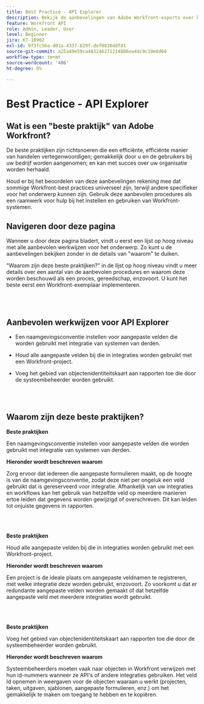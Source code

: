 ```yaml
---
title: Best Practice - API Explorer
description: Bekijk de aanbevelingen van Adobe Workfront-experts over het instellen, beheren en gebruiken van Workfront API Explorer.
feature: Workfront API
role: Admin, Leader, User
level: Beginner
jira: KT-10902
exl-id: 0f3fc5ba-d01a-4337-829f-def0830ddf81
source-git-commit: a25a49e59ca483246271214886ea4dc9c10e8d66
workflow-type: tm+mt
source-wordcount: '406'
ht-degree: 0%

---
```


# Best Practice - API Explorer

## Wat is een &quot;beste praktijk&quot; van Adobe Workfront?

De beste praktijken zijn richtsnoeren die een efficiënte, efficiënte manier van handelen vertegenwoordigen; gemakkelijk door u en de gebruikers bij uw bedrijf worden aangenomen; en kan met succes over uw organisatie worden herhaald.

Houd er bij het beoordelen van deze aanbevelingen rekening mee dat sommige Workfront-best practices universeel zijn, terwijl andere specifieker voor het onderwerp kunnen zijn. Gebruik deze aanbevolen procedures als een raamwerk voor hulp bij het instellen en gebruiken van Workfront-systemen.

## Navigeren door deze pagina

Wanneer u door deze pagina bladert, vindt u eerst een lijst op hoog niveau met alle aanbevolen werkwijzen voor het onderwerp. Zo kunt u de aanbevelingen bekijken zonder in de details van &quot;waarom&quot; te duiken.

&quot;Waarom zijn deze beste praktijken?&quot; in de lijst op hoog niveau vindt u meer details over een aantal van de aanbevolen procedures en waarom deze worden beschouwd als een proces, gereedschap, enzovoort. U kunt het beste eerst een Workfront-exemplaar implementeren.

</br>
</br>

## Aanbevolen werkwijzen voor API Explorer

* Een naamgevingsconventie instellen voor aangepaste velden die worden gebruikt met integratie van systemen van derden.

* Houd alle aangepaste velden bij die in integraties worden gebruikt met een Workfront-project.

* Voeg het gebied van objectenidentiteitskaart aan rapporten toe die door de systeembeheerder worden gebruikt.

</br>
</br>

## Waarom zijn deze beste praktijken?

**Beste praktijken**

Een naamgevingsconventie instellen voor aangepaste velden die worden gebruikt met integratie van systemen van derden.

**Hieronder wordt beschreven waarom**

Zorg ervoor dat iedereen die aangepaste formulieren maakt, op de hoogte is van de naamgevingsconventie, zodat deze niet per ongeluk een veld gebruikt dat is gereserveerd voor integratie. Afhankelijk van uw integraties en workflows kan het gebruik van hetzelfde veld op meerdere manieren ertoe leiden dat gegevens worden gewijzigd of overschreven. Dit kan leiden tot onjuiste gegevens in rapporten.

</br>
</br>


**Beste praktijken**

Houd alle aangepaste velden bij die in integraties worden gebruikt met een Workfront-project.

**Hieronder wordt beschreven waarom**

Een project is de ideale plaats om aangepaste veldnamen te registreren, met welke integratie deze worden gebruikt, enzovoort. Zo voorkomt u dat er redundante aangepaste velden worden gemaakt of dat hetzelfde aangepaste veld met meerdere integraties wordt gebruikt.

</br>
</br>


**Beste praktijken**

Voeg het gebied van objectenidentiteitskaart aan rapporten toe die door de systeembeheerder worden gebruikt.

**Hieronder wordt beschreven waarom**

Systeembeheerders moeten vaak naar objecten in Workfront verwijzen met hun id-nummers wanneer ze API&#39;s of andere integraties gebruiken. Het veld Id opnemen in weergaven voor de objecten waaraan u werkt (projecten, taken, uitgaven, sjablonen, aangepaste formulieren, enz.) om het gemakkelijk te maken om toegang te hebben en te kopiëren.
